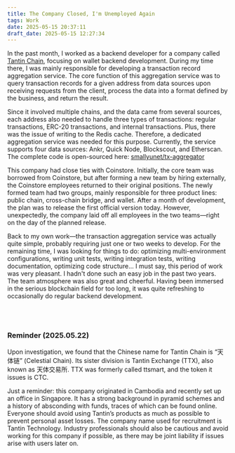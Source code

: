 ```yaml
---
title: The Company Closed, I'm Unemployed Again
tags: Work
date: 2025-05-15 20:37:11
draft_date: 2025-05-15 12:27:34
---
```


In the past month, I worked as a backend developer for a company called [Tantin Chain](https://www.tantin.com/), focusing on wallet backend development. During my time there, I was mainly responsible for developing a transaction record aggregation service. The core function of this aggregation service was to query transaction records for a given address from data sources upon receiving requests from the client, process the data into a format defined by the business, and return the result.

Since it involved multiple chains, and the data came from several sources, each address also needed to handle three types of transactions: regular transactions, ERC-20 transactions, and internal transactions. Plus, there was the issue of writing to the Redis cache. Therefore, a dedicated aggregation service was needed for this purpose. Currently, the service supports four data sources: Ankr, Quick Node, Blockscout, and Etherscan. The complete code is open-sourced here: [smallyunet/tx-aggregator](https://github.com/smallyunet/tx-aggregator)

This company had close ties with Coinstore. Initially, the core team was borrowed from Coinstore, but after forming a new team by hiring externally, the Coinstore employees returned to their original positions. The newly formed team had two groups, mainly responsible for three product lines: public chain, cross-chain bridge, and wallet. After a month of development, the plan was to release the first official version today. However, unexpectedly, the company laid off all employees in the two teams—right on the day of the planned release.

Back to my own work—the transaction aggregation service was actually quite simple, probably requiring just one or two weeks to develop. For the remaining time, I was looking for things to do: optimizing multi-environment configurations, writing unit tests, writing integration tests, writing documentation, optimizing code structure... I must say, this period of work was very pleasant. I hadn't done such an easy job in the past two years. The team atmosphere was also great and cheerful. Having been immersed in the serious blockchain field for too long, it was quite refreshing to occasionally do regular backend development.

<br><br>

### Reminder (2025.05.22)

Upon investigation, we found that the Chinese name for Tantin Chain is “天体链” (Celestial Chain). Its sister division is Tantin Exchange (TTX), also known as 天体交易所. TTX was formerly called ttsmart, and the token it issues is CTC.

Just a reminder: this company originated in Cambodia and recently set up an office in Singapore. It has a strong background in pyramid schemes and a history of absconding with funds, traces of which can be found online. Everyone should avoid using Tantin’s products as much as possible to prevent personal asset losses. The company name used for recruitment is Tantin Technology. Industry professionals should also be cautious and avoid working for this company if possible, as there may be joint liability if issues arise with users later on.
